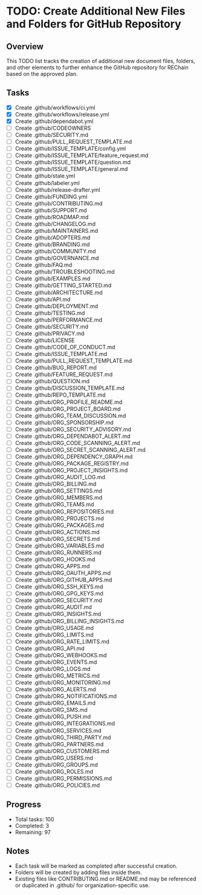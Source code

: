 # TODO: Create Additional New Files and Folders for GitHub Repository

## Overview
This TODO list tracks the creation of additional new document files, folders, and other elements to further enhance the GitHub repository for REChain based on the approved plan.

## Tasks
- [x] Create .github/workflows/ci.yml
- [x] Create .github/workflows/release.yml
- [x] Create .github/dependabot.yml
- [ ] Create .github/CODEOWNERS
- [ ] Create .github/SECURITY.md
- [ ] Create .github/PULL_REQUEST_TEMPLATE.md
- [ ] Create .github/ISSUE_TEMPLATE/config.yml
- [ ] Create .github/ISSUE_TEMPLATE/feature_request.md
- [ ] Create .github/ISSUE_TEMPLATE/question.md
- [ ] Create .github/ISSUE_TEMPLATE/general.md
- [ ] Create .github/stale.yml
- [ ] Create .github/labeler.yml
- [ ] Create .github/release-drafter.yml
- [ ] Create .github/FUNDING.yml
- [ ] Create .github/CONTRIBUTING.md
- [ ] Create .github/SUPPORT.md
- [ ] Create .github/ROADMAP.md
- [ ] Create .github/CHANGELOG.md
- [ ] Create .github/MAINTAINERS.md
- [ ] Create .github/ADOPTERS.md
- [ ] Create .github/BRANDING.md
- [ ] Create .github/COMMUNITY.md
- [ ] Create .github/GOVERNANCE.md
- [ ] Create .github/FAQ.md
- [ ] Create .github/TROUBLESHOOTING.md
- [ ] Create .github/EXAMPLES.md
- [ ] Create .github/GETTING_STARTED.md
- [ ] Create .github/ARCHITECTURE.md
- [ ] Create .github/API.md
- [ ] Create .github/DEPLOYMENT.md
- [ ] Create .github/TESTING.md
- [ ] Create .github/PERFORMANCE.md
- [ ] Create .github/SECURITY.md
- [ ] Create .github/PRIVACY.md
- [ ] Create .github/LICENSE
- [ ] Create .github/CODE_OF_CONDUCT.md
- [ ] Create .github/ISSUE_TEMPLATE.md
- [ ] Create .github/PULL_REQUEST_TEMPLATE.md
- [ ] Create .github/BUG_REPORT.md
- [ ] Create .github/FEATURE_REQUEST.md
- [ ] Create .github/QUESTION.md
- [ ] Create .github/DISCUSSION_TEMPLATE.md
- [ ] Create .github/REPO_TEMPLATE.md
- [ ] Create .github/ORG_PROFILE_README.md
- [ ] Create .github/ORG_PROJECT_BOARD.md
- [ ] Create .github/ORG_TEAM_DISCUSSION.md
- [ ] Create .github/ORG_SPONSORSHIP.md
- [ ] Create .github/ORG_SECURITY_ADVISORY.md
- [ ] Create .github/ORG_DEPENDABOT_ALERT.md
- [ ] Create .github/ORG_CODE_SCANNING_ALERT.md
- [ ] Create .github/ORG_SECRET_SCANNING_ALERT.md
- [ ] Create .github/ORG_DEPENDENCY_GRAPH.md
- [ ] Create .github/ORG_PACKAGE_REGISTRY.md
- [ ] Create .github/ORG_PROJECT_INSIGHTS.md
- [ ] Create .github/ORG_AUDIT_LOG.md
- [ ] Create .github/ORG_BILLING.md
- [ ] Create .github/ORG_SETTINGS.md
- [ ] Create .github/ORG_MEMBERS.md
- [ ] Create .github/ORG_TEAMS.md
- [ ] Create .github/ORG_REPOSITORIES.md
- [ ] Create .github/ORG_PROJECTS.md
- [ ] Create .github/ORG_PACKAGES.md
- [ ] Create .github/ORG_ACTIONS.md
- [ ] Create .github/ORG_SECRETS.md
- [ ] Create .github/ORG_VARIABLES.md
- [ ] Create .github/ORG_RUNNERS.md
- [ ] Create .github/ORG_HOOKS.md
- [ ] Create .github/ORG_APPS.md
- [ ] Create .github/ORG_OAUTH_APPS.md
- [ ] Create .github/ORG_GITHUB_APPS.md
- [ ] Create .github/ORG_SSH_KEYS.md
- [ ] Create .github/ORG_GPG_KEYS.md
- [ ] Create .github/ORG_SECURITY.md
- [ ] Create .github/ORG_AUDIT.md
- [ ] Create .github/ORG_INSIGHTS.md
- [ ] Create .github/ORG_BILLING_INSIGHTS.md
- [ ] Create .github/ORG_USAGE.md
- [ ] Create .github/ORG_LIMITS.md
- [ ] Create .github/ORG_RATE_LIMITS.md
- [ ] Create .github/ORG_API.md
- [ ] Create .github/ORG_WEBHOOKS.md
- [ ] Create .github/ORG_EVENTS.md
- [ ] Create .github/ORG_LOGS.md
- [ ] Create .github/ORG_METRICS.md
- [ ] Create .github/ORG_MONITORING.md
- [ ] Create .github/ORG_ALERTS.md
- [ ] Create .github/ORG_NOTIFICATIONS.md
- [ ] Create .github/ORG_EMAILS.md
- [ ] Create .github/ORG_SMS.md
- [ ] Create .github/ORG_PUSH.md
- [ ] Create .github/ORG_INTEGRATIONS.md
- [ ] Create .github/ORG_SERVICES.md
- [ ] Create .github/ORG_THIRD_PARTY.md
- [ ] Create .github/ORG_PARTNERS.md
- [ ] Create .github/ORG_CUSTOMERS.md
- [ ] Create .github/ORG_USERS.md
- [ ] Create .github/ORG_GROUPS.md
- [ ] Create .github/ORG_ROLES.md
- [ ] Create .github/ORG_PERMISSIONS.md
- [ ] Create .github/ORG_POLICIES.md

## Progress
- Total tasks: 100
- Completed: 3
- Remaining: 97

## Notes
- Each task will be marked as completed after successful creation.
- Folders will be created by adding files inside them.
- Existing files like CONTRIBUTING.md or README.md may be referenced or duplicated in .github/ for organization-specific use.
